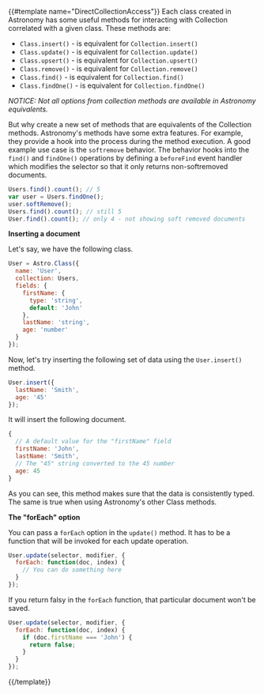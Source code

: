 {{#template name="DirectCollectionAccess"}}
Each class created in Astronomy has some useful methods for interacting with Collection correlated with a given class. These methods are:

- `Class.insert()` - is equivalent for `Collection.insert()`
- `Class.update()` - is equivalent for `Collection.update()`
- `Class.upsert()` - is equivalent for `Collection.upsert()`
- `Class.remove()` - is equivalent for `Collection.remove()`
- `Class.find()` - is equivalent for `Collection.find()`
- `Class.findOne()` - is equivalent for `Collection.findOne()`

*NOTICE: Not all options from collection methods are available in Astronomy equivalents.*

But why create a new set of methods that are equivalents of the Collection methods. Astronomy's methods have some extra features. For example, they provide a hook into the process during the method execution. A good example use case is the `softremove` behavior. The behavior hooks into the `find()` and `findOne()` operations by defining a `beforeFind` event handler which modifies the selector so that it only returns non-softremoved documents.

```js
Users.find().count(); // 5
var user = Users.findOne();
user.softRemove();
Users.find().count(); // still 5
User.find().count(); // only 4 - not showing soft removed documents
```

**Inserting a document**

Let's say, we have the following class.

```js
User = Astro.Class({
  name: 'User',
  collection: Users,
  fields: {
    firstName: {
      type: 'string',
      default: 'John'
    },
    lastName: 'string',
    age: 'number'
  }
});
```

Now, let's try inserting the following set of data using the `User.insert()` method.

```js
User.insert({
  lastName: 'Smith',
  age: '45'
});
```

It will insert the following document.

```js
{
  // A default value for the "firstName" field
  firstName: 'John',
  lastName: 'Smith',
  // The "45" string converted to the 45 number
  age: 45
}
```

As you can see, this method makes sure that the data is consistently typed. The same is true when using Astronomy's other Class methods.

**The "forEach" option**

You can pass a `forEach` option in the `update()` method. It has to be a function that will be invoked for each update operation.

```js
User.update(selector, modifier, {
  forEach: function(doc, index) {
    // You can do something here
  }
});
```

If you return falsy in the `forEach` function, that particular document won't be saved.

```js
User.update(selector, modifier, {
  forEach: function(doc, index) {
    if (doc.firstName === 'John') {
      return false;
    }
  }
});
```
{{/template}}
